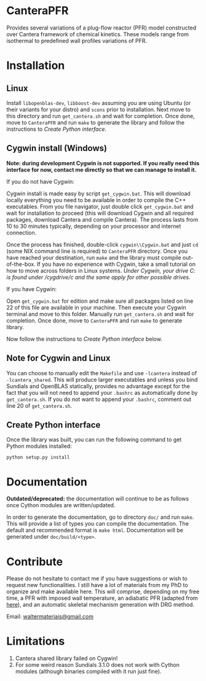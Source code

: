# CanteraPFR

Provides several variations of a plug-flow reactor (PFR) model constructed over
Cantera framework of chemical kinetics. These models range from isothermal to
predefined wall profiles variations of PFR.

# Installation

## Linux

Install `libopenblas-dev`, `libboost-dev` assuming you are using Ubuntu (or their
variants for your distro) and `scons` prior to installation. Next move to this
directory and run `get_cantera.sh` and wait for completion. Once done, move to
`CanteraPFR` and run `make` to generate the library and follow the instructions
to *Create Python interface*.

## Cygwin install (Windows)

**Note: during development Cygwin is not supported. If you really need this
interface for now, contact me directly so that we can manage to install it.**

If you do not have Cygwin:

Cygwin install is made easy by script `get_cygwin.bat`. This will download
locally everything you need to be available in order to compile the C++
executables. From you file navigator, just double click `get_cygwin.bat` and
wait for installation to proceed (this will download Cygwin and all required
packages, download Cantera and compile Cantera). The process lasts from 10 to
30 minutes typically, depending on your processor and internet connection.

Once the process has finished, double-click `cygwin\\Cygwin.bat` and just `cd`
(some NIX command line is required) to `CanteraPFR` directory. Once you have
reached your destination, run `make` and the library must compile out-of-the-box.
If you have no experience with Cygwin, take a small tutorial on how to move
across folders in Linux systems. *Under Cygwin, your drive C: is found under
/cygdrive/c and the same apply for other possible drives.*

If you have Cygwin:

Open `get_cygwin.bat` for edition and make sure all packages listed on line 22
of this file are available in your machine. Then execute your Cygwin terminal
and move to this folder. Manually run `get_cantera.sh` and wait for completion.
Once done, move to `CanteraPFR` and run `make` to generate library.

Now follow the instructions to *Create Python interface* below.

## Note for Cygwin and Linux

You can choose to manually edit the `Makefile` and use `-lcantera` instead of
`-lcantera_shared`. This will produce larger executables and unless you bind
Sundials and OpenBLAS statically, provides no advantage except for the fact
that you will not need to append your `.bashrc` as automatically done by
`get_cantera.sh`. If you do not want to append your `.bashrc`, comment out
line 20 of `get_cantera.sh`.

## Create Python interface

Once the library was built, you can run the following command to get Python
modules installed:

```
python setup.py install
```

# Documentation

**Outdated/deprecated:** the documentation will continue to be as follows once
Cython modules are written/updated.

In order to generate the documentation, go to directory `doc/` and run `make`.
This will provide a list of types you can compile the documentation. The default
and recommended format is `make html`. Documentation will be generated under
`doc/build/<type>`.

# Contribute

Please do not hesitate to contact me if you have suggestions or wish to request
new functionalities. I still have a lot of materials from my PhD to organize
and make available here. This will comprise, depending on my free time, a PFR
with imposed wall temperature, an adiabatic PFR (adapted from
[here](https://github.com/Cantera/cantera-jupyter/blob/master/reactors/1D_pfr_surfchem.ipynb)),
and an automatic skeletal mechanism generation with DRG method.

Email: waltermateriais@gmail.com

# Limitations

1. Cantera shared library failed on Cygwin!
1. For some weird reason Sundials 3.1.0 does not work with Cython modules (although
binaries compiled with it run just fine).
